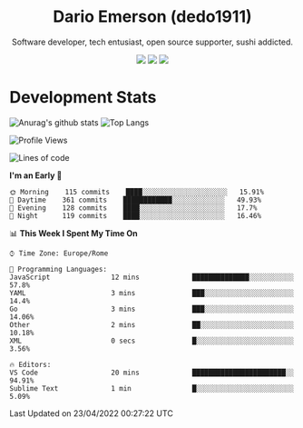 <div align="center">
  
# Dario Emerson (dedo1911)
Software developer, tech entusiast, open source supporter, sushi addicted.

[![](https://img.shields.io/badge/-Linkedin-informational?style=for-the-badge&logo=linkedin&logoColor=white&color=2867B2)](http://linkedin.com/in/dedo1911)
[![](https://img.shields.io/badge/-Telegram-informational?style=for-the-badge&logo=telegram&logoColor=white&color=0088cc)](https://t.me/dedo1911)
[![](https://img.shields.io/badge/-Facebook-informational?style=for-the-badge&logo=facebook&logoColor=white&color=3b5998)](https://fb.com/dedo1911)

</div>

# Development Stats

![Anurag's github stats](https://github-readme-stats.vercel.app/api?username=dedo1911&count_private=true&show_icons=true&theme=chartreuse-dark)
![Top Langs](https://github-readme-stats.vercel.app/api/top-langs/?username=dedo1911&theme=chartreuse-dark&layout=compact)

<!--START_SECTION:waka-->
![Profile Views](http://img.shields.io/badge/Profile%20Views-0-blue)

![Lines of code](https://img.shields.io/badge/From%20Hello%20World%20I%27ve%20Written-51%20Thousand%20lines%20of%20code-blue)

**I'm an Early 🐤** 

```text
🌞 Morning    115 commits    ████░░░░░░░░░░░░░░░░░░░░░   15.91% 
🌆 Daytime    361 commits    ████████████░░░░░░░░░░░░░   49.93% 
🌃 Evening    128 commits    ████░░░░░░░░░░░░░░░░░░░░░   17.7% 
🌙 Night      119 commits    ████░░░░░░░░░░░░░░░░░░░░░   16.46%

```


📊 **This Week I Spent My Time On** 

```text
⌚︎ Time Zone: Europe/Rome

💬 Programming Languages: 
JavaScript               12 mins             ██████████████░░░░░░░░░░░   57.8% 
YAML                     3 mins              ███░░░░░░░░░░░░░░░░░░░░░░   14.4% 
Go                       3 mins              ███░░░░░░░░░░░░░░░░░░░░░░   14.06% 
Other                    2 mins              ██░░░░░░░░░░░░░░░░░░░░░░░   10.18% 
XML                      0 secs              █░░░░░░░░░░░░░░░░░░░░░░░░   3.56%

🔥 Editors: 
VS Code                  20 mins             ███████████████████████░░   94.91% 
Sublime Text             1 min               █░░░░░░░░░░░░░░░░░░░░░░░░   5.09%

```


 Last Updated on 23/04/2022 00:27:22 UTC
<!--END_SECTION:waka-->

<!--
**dedo1911/dedo1911** is a ✨ _special_ ✨ repository because its `README.md` (this file) appears on your GitHub profile.

Here are some ideas to get you started:

- 🔭 I’m currently working on ...
- 🌱 I’m currently learning ...
- 👯 I’m looking to collaborate on ...
- 🤔 I’m looking for help with ...
- 💬 Ask me about ...
- 📫 How to reach me: ...
- 😄 Pronouns: ...
- ⚡ Fun fact: ...
-->
